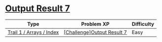 # [Output Result 7](https://www.codetree.ai/trails/complete/curated-cards/challenge-reading-k201527)

|Type|Problem XP|Difficulty|
|---|---|---|
|[Trail 1 / Arrays / Index](https://www.codetree.ai/trail-info/novice-low/)|[[Challenge]Output Result 7](https://www.codetree.ai/trails/complete/curated-cards/challenge-reading-k201527/)|Easy|

